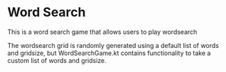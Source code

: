 # Word Search
This is a word search game that allows users to play wordsearch

The wordsearch grid is randomly generated using a default list of words and gridsize, but WordSearchGame.kt contains functionality to take a custom list of words and gridsize.

